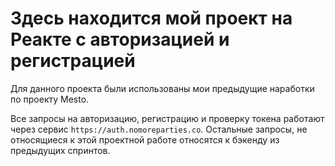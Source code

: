 # Здесь находится мой проект на Реакте с авторизацией и регистрацией

Для данного проекта были использованы мои предыдущие наработки по проекту Mesto. 

Все запросы на авторизацию, регистрацию и проверку токена работают через сервис `https://auth.nomoreparties.co`. Остальные запросы, не относящиеся к этой проектной работе относятся к бэкенду из предыдущих спринтов.
